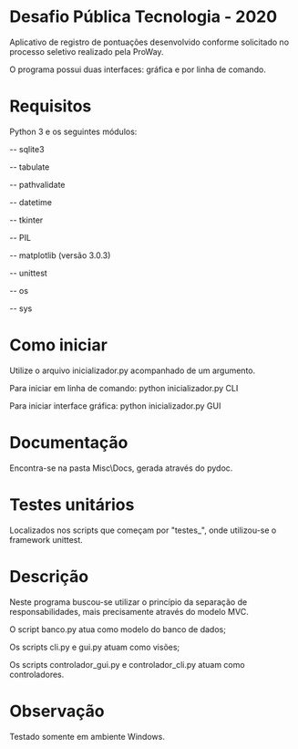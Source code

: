 # Desafio Pública Tecnologia - 2020

Aplicativo de registro de pontuações desenvolvido conforme solicitado no processo seletivo realizado pela ProWay.

O programa possui duas interfaces: gráfica e por linha de comando.

# Requisitos
Python 3 e os seguintes módulos:

-- sqlite3

-- tabulate

-- pathvalidate

-- datetime

-- tkinter

-- PIL

-- matplotlib (versão 3.0.3)

-- unittest

-- os

-- sys

# Como iniciar
Utilize o arquivo inicializador.py acompanhado de um argumento.

Para iniciar em linha de comando:
python inicializador.py CLI

Para iniciar interface gráfica:
python inicializador.py GUI

# Documentação
Encontra-se na pasta Misc\Docs, gerada através do pydoc.

# Testes unitários
Localizados nos scripts que começam por "testes_", onde utilizou-se o framework unittest.

# Descrição
Neste programa buscou-se utilizar o princípio da separação de responsabilidades, mais precisamente através do modelo MVC.

O script banco.py atua como modelo do banco de dados;

Os scripts cli.py e gui.py atuam como visões;

Os scripts controlador_gui.py e controlador_cli.py atuam como controladores.

# Observação
Testado somente em ambiente Windows.
